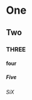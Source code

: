# One

## Two

### THREE

#### four

##### Five

###### SiX

<!-- markdownlint-configure-file {
  "required-headings": {
    "headings": [
      "*"
    ]
  }
} -->
